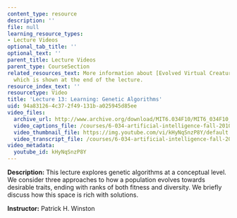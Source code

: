 ```yaml
---
content_type: resource
description: ''
file: null
learning_resource_types:
- Lecture Videos
optional_tab_title: ''
optional_text: ''
parent_title: Lecture Videos
parent_type: CourseSection
related_resources_text: More information about [Evolved Virtual Creatures](http://www.karlsims.com/evolved-virtual-creatures.html),
  which is shown at the end of the lecture.
resource_index_text: ''
resourcetype: Video
title: 'Lecture 13: Learning: Genetic Algorithms'
uid: 94a83126-4c37-2f49-131b-a025945d85ee
video_files:
  archive_url: http://www.archive.org/download/MIT6.034F10/MIT6_034F10_lec13_300k.mp4
  video_captions_file: /courses/6-034-artificial-intelligence-fall-2010/87eb6a4ffdcc5881a0a90621155b39d9_kHyNqSnzP8Y.vtt
  video_thumbnail_file: https://img.youtube.com/vi/kHyNqSnzP8Y/default.jpg
  video_transcript_file: /courses/6-034-artificial-intelligence-fall-2010/f3326dde6b810a04b82d3b87ed3a6f15_kHyNqSnzP8Y.pdf
video_metadata:
  youtube_id: kHyNqSnzP8Y
---
```


**Description:** This lecture explores genetic algorithms at a conceptual level. We consider three approaches to how a population evolves towards desirable traits, ending with ranks of both fitness and diversity. We briefly discuss how this space is rich with solutions.

**Instructor:** Patrick H. Winston